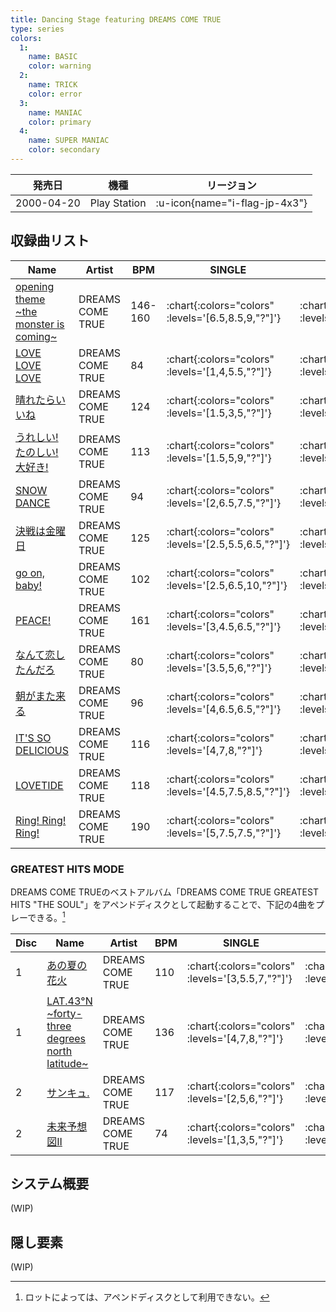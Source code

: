 ```yaml
---
title: Dancing Stage featuring DREAMS COME TRUE
type: series
colors:
  1:
    name: BASIC
    color: warning
  2:
    name: TRICK
    color: error
  3:
    name: MANIAC
    color: primary
  4:
    name: SUPER MANIAC
    color: secondary
---
```


|発売日|機種|リージョン|
|------|----|---------|
|2000-04-20|Play Station| :u-icon{name="i-flag-jp-4x3"} |

## 収録曲リスト

|Name|Artist|BPM|SINGLE|DOUBLE|COUPLE|
|----|------|---|------|------|------|
|[opening theme \~the monster is coming\~](/playstation-jp/dct/opening-theme)|DREAMS COME TRUE|146-160| :chart{:colors="colors" :levels='[6.5,8.5,9,"?"]'} | :chart{:colors="colors" :levels='[6.5,10,"?"]'} | :chart{:colors="colors" :levels='[6.5,8.5,9]'} |
|[LOVE LOVE LOVE](/playstation-jp/dct/love-love-love)|DREAMS COME TRUE|84| :chart{:colors="colors" :levels='[1,4,5.5,"?"]'} | :chart{:colors="colors" :levels='[1,4,"?"]'} | :chart{:colors="colors" :levels='[1,4,5.5]'} |
|[晴れたらいいね](/playstation-jp/dct/haretara-iine)|DREAMS COME TRUE|124| :chart{:colors="colors" :levels='[1.5,3,5,"?"]'} | :chart{:colors="colors" :levels='[2,4.5,"?"]'} | :chart{:colors="colors" :levels='[1.5,3,5]'} |
|[うれしい! たのしい! 大好き!](/playstation-jp/dct/ureshi-tanoshi-daisuki)|DREAMS COME TRUE|113| :chart{:colors="colors" :levels='[1.5,5,9,"?"]'} | :chart{:colors="colors" :levels='[3,5,"?"]'} | :chart{:colors="colors" :levels='[1.5,5,9]'} |
|[SNOW DANCE](/playstation-jp/dct/snow-dance)|DREAMS COME TRUE|94| :chart{:colors="colors" :levels='[2,6.5,7.5,"?"]'} | :chart{:colors="colors" :levels='[2,6.5,"?"]'} | :chart{:colors="colors" :levels='[2,6.5,7.5]'} |
|[決戦は金曜日](/playstation-jp/dct/kessen-wa-kinyoubi)|DREAMS COME TRUE|125| :chart{:colors="colors" :levels='[2.5,5.5,6.5,"?"]'} | :chart{:colors="colors" :levels='[3.5,5.5,"?"]'} | :chart{:colors="colors" :levels='[2.5,5.5,6.5]'} |
|[go on, baby!](/playstation-jp/dct/go-on-baby)|DREAMS COME TRUE|102| :chart{:colors="colors" :levels='[2.5,6.5,10,"?"]'} | :chart{:colors="colors" :levels='[3.5,9,"?"]'} | :chart{:colors="colors" :levels='[2.5,6.5,10]'} |
|[PEACE!](/playstation-jp/dct/peace)|DREAMS COME TRUE|161| :chart{:colors="colors" :levels='[3,4.5,6.5,"?"]'} | :chart{:colors="colors" :levels='[2.5,8,"?"]'} | :chart{:colors="colors" :levels='[3,4.5,6.5]'} |
|[なんて恋したんだろ](/playstation-jp/dct/nante-koi-shitandaro)|DREAMS COME TRUE|80| :chart{:colors="colors" :levels='[3.5,5,6,"?"]'} | :chart{:colors="colors" :levels='[4,8,"?"]'} | :chart{:colors="colors" :levels='[3.5,5,6]'} |
|[朝がまた来る](/playstation-jp/dct/asa-ga-mata-kuru)|DREAMS COME TRUE|96| :chart{:colors="colors" :levels='[4,6.5,6.5,"?"]'} | :chart{:colors="colors" :levels='[4.5,6,"?"]'} | :chart{:colors="colors" :levels='[4,6.5,6.5]'} |
|[IT'S SO DELICIOUS](/playstation-jp/dct/its-so-delicious)|DREAMS COME TRUE|116| :chart{:colors="colors" :levels='[4,7,8,"?"]'} | :chart{:colors="colors" :levels='[5,8.5,"?"]'} | :chart{:colors="colors" :levels='[4,7,8]'} |
|[LOVETIDE](/playstation-jp/dct/lovetide)|DREAMS COME TRUE|118| :chart{:colors="colors" :levels='[4.5,7.5,8.5,"?"]'} | :chart{:colors="colors" :levels='[5,8,"?"]'} | :chart{:colors="colors" :levels='[4.5,7.5,8.5]'} |
|[Ring! Ring! Ring!](/playstation-jp/dct/ring-ring-ring)|DREAMS COME TRUE|190| :chart{:colors="colors" :levels='[5,7.5,7.5,"?"]'} | :chart{:colors="colors" :levels='[5.5,7,"?"]'} | :chart{:colors="colors" :levels='[5,7.5,7.5]'} |

### GREATEST HITS MODE

DREAMS COME TRUEのベストアルバム「DREAMS COME TRUE GREATEST HITS "THE SOUL"」をアペンドディスクとして起動することで、下記の4曲をプレーできる。[^1]

|Disc|Name|Artist|BPM|SINGLE|DOUBLE|COUPLE|
|----|----|------|---|------|------|------|
|1|[あの夏の花火](/playstation-jp/dct/ano-natsu-no-hanabi)|DREAMS COME TRUE|110| :chart{:colors="colors" :levels='[3,5.5,7,"?"]'} | :chart{:colors="colors" :levels='[4,6,"?"]'} | :chart{:colors="colors" :levels='[3,5.5,7]'} |
|1|[LAT.43°N \~forty-three degrees north latitude\~](/playstation-jp/dct/lat-43n)|DREAMS COME TRUE|136| :chart{:colors="colors" :levels='[4,7,8,"?"]'} | :chart{:colors="colors" :levels='[5,8.5,"?"]'} | :chart{:colors="colors" :levels='[4,7,8]'} |
|2|[サンキュ.](/playstation-jp/dct/thank-you)|DREAMS COME TRUE|117| :chart{:colors="colors" :levels='[2,5,6,"?"]'} | :chart{:colors="colors" :levels='[3,6,"?"]'} | :chart{:colors="colors" :levels='[2,5,6]'} |
|2|[未来予想図II](/playstation-jp/dct/mirai-yosouzu-2)|DREAMS COME TRUE|74| :chart{:colors="colors" :levels='[1,3,5,"?"]'} | :chart{:colors="colors" :levels='[3,5,"?"]'} | :chart{:colors="colors" :levels='[1,3,5]'} |

[^1]: ロットによっては、アペンドディスクとして利用できない。

## システム概要

(WIP)

## 隠し要素

(WIP)
